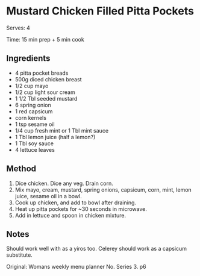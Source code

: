 # Mustard Chicken Filled Pitta Pockets

Serves: 4

Time: 15 min prep + 5 min cook

## Ingredients

* 4 pitta pocket breads
* 500g diced chicken breast
* 1/2 cup mayo
* 1/2 cup light sour cream
* 1 1/2 Tbl seeded mustard
* 6 spring onion
* 1 red capsicum
* corn kernels
* 1 tsp sesame oil
* 1/4 cup fresh mint or 1 Tbl mint sauce
* 1 Tbl lemon juice (half a lemon?)
* 1 Tbl soy sauce
* 4 lettuce leaves

## Method

1. Dice chicken. Dice any veg. Drain corn.
2. Mix mayo, cream, mustard, spring onions, capsicum, corn, mint, lemon juice, sesame oil in a bowl.
3. Cook up chicken, and add to bowl after draining.
4. Heat up pitta pockets for ~30 seconds in microwave.
5. Add in lettuce and spoon in chicken mixture.

## Notes

Should work well with as a yiros too. Celerey should work as a capsicum substitute.

Original: Womans weekly menu planner No. Series 3. p6
